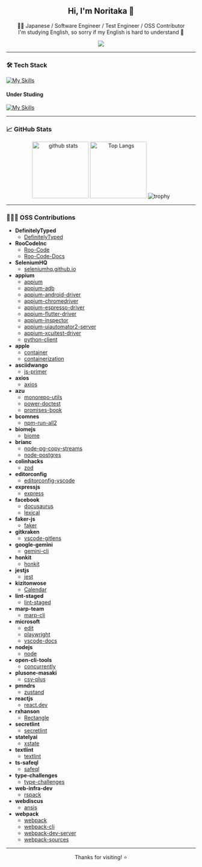 <!-- Hero Section -->
<h2 align="center">Hi, I'm Noritaka 👋</h2>
<p align="center">
  🧑‍💻 Japanese / Software Engineer / Test Engineer / OSS Contributor<br>
  I'm studying English, so sorry if my English is hard to understand 🙇
</p>
<p align="center">
  <a href="https://github.com/noritaka1166"><img src="https://img.shields.io/github/followers/noritaka1166?label=GitHub&style=social"></a>
</p>

---

### 🛠️ Tech Stack

[![My Skills](https://skillicons.dev/icons?i=androidstudio,arduino,babel,bash,c,css,dynamodb,eclipse,emacs,express,figma,firebase,git,github,gitlab,html,idea,java,js,jenkins,jest,md,matlab,mysql,nodejs,npm,openshift,postgres,postman,powershell,py,raspberrypi,react,redhat,redux,regex,styledcomponents,selenium,ts,vercel,vim,vscode,webpack)](https://skillicons.dev)

#### Under Studing
[![My Skills](https://skillicons.dev/icons?i=aws,azure,flutter,gcp,gradle,kotlin,spring,swift)](https://skillicons.dev)

---

### 📈 GitHub Stats

<p align="center"> 
  <img alt="github stats" height="150px" src="https://github-readme-stats.vercel.app/api?username=noritaka1166&count_private=true&show_icons=true&show_icons=true&theme=tokyonight" />
  <img alt="Top Langs" height="150px" src="https://github-readme-stats.vercel.app/api/top-langs/?username=noritaka1166&layout=compact&count_private=true&show_icons=true&theme=tokyonight" />
  <img alt="trophy" src="https://github-profile-trophy.vercel.app/?username=noritaka1166&theme=onedark&column=7" />
</p>

---

### 🧑‍🤝‍🧑 OSS Contributions

<!-- CONTRIBUTIONS:START -->
- **DefinitelyTyped**
  - [DefinitelyTyped](https://github.com/DefinitelyTyped/DefinitelyTyped/pulls?q=is%3Apr+author%3Anoritaka1166)
- **RooCodeInc**
  - [Roo-Code](https://github.com/RooCodeInc/Roo-Code/pulls?q=is%3Apr+author%3Anoritaka1166)
  - [Roo-Code-Docs](https://github.com/RooCodeInc/Roo-Code-Docs/pulls?q=is%3Apr+author%3Anoritaka1166)
- **SeleniumHQ**
  - [seleniumhq.github.io](https://github.com/SeleniumHQ/seleniumhq.github.io/pulls?q=is%3Apr+author%3Anoritaka1166)
- **appium**
  - [appium](https://github.com/appium/appium/pulls?q=is%3Apr+author%3Anoritaka1166)
  - [appium-adb](https://github.com/appium/appium-adb/pulls?q=is%3Apr+author%3Anoritaka1166)
  - [appium-android-driver](https://github.com/appium/appium-android-driver/pulls?q=is%3Apr+author%3Anoritaka1166)
  - [appium-chromedriver](https://github.com/appium/appium-chromedriver/pulls?q=is%3Apr+author%3Anoritaka1166)
  - [appium-espresso-driver](https://github.com/appium/appium-espresso-driver/pulls?q=is%3Apr+author%3Anoritaka1166)
  - [appium-flutter-driver](https://github.com/appium/appium-flutter-driver/pulls?q=is%3Apr+author%3Anoritaka1166)
  - [appium-inspector](https://github.com/appium/appium-inspector/pulls?q=is%3Apr+author%3Anoritaka1166)
  - [appium-uiautomator2-server](https://github.com/appium/appium-uiautomator2-server/pulls?q=is%3Apr+author%3Anoritaka1166)
  - [appium-xcuitest-driver](https://github.com/appium/appium-xcuitest-driver/pulls?q=is%3Apr+author%3Anoritaka1166)
  - [python-client](https://github.com/appium/python-client/pulls?q=is%3Apr+author%3Anoritaka1166)
- **apple**
  - [container](https://github.com/apple/container/pulls?q=is%3Apr+author%3Anoritaka1166)
  - [containerization](https://github.com/apple/containerization/pulls?q=is%3Apr+author%3Anoritaka1166)
- **asciidwango**
  - [js-primer](https://github.com/asciidwango/js-primer/pulls?q=is%3Apr+author%3Anoritaka1166)
- **axios**
  - [axios](https://github.com/axios/axios/pulls?q=is%3Apr+author%3Anoritaka1166)
- **azu**
  - [monorepo-utils](https://github.com/azu/monorepo-utils/pulls?q=is%3Apr+author%3Anoritaka1166)
  - [power-doctest](https://github.com/azu/power-doctest/pulls?q=is%3Apr+author%3Anoritaka1166)
  - [promises-book](https://github.com/azu/promises-book/pulls?q=is%3Apr+author%3Anoritaka1166)
- **bcomnes**
  - [npm-run-all2](https://github.com/bcomnes/npm-run-all2/pulls?q=is%3Apr+author%3Anoritaka1166)
- **biomejs**
  - [biome](https://github.com/biomejs/biome/pulls?q=is%3Apr+author%3Anoritaka1166)
- **brianc**
  - [node-pg-copy-streams](https://github.com/brianc/node-pg-copy-streams/pulls?q=is%3Apr+author%3Anoritaka1166)
  - [node-postgres](https://github.com/brianc/node-postgres/pulls?q=is%3Apr+author%3Anoritaka1166)
- **colinhacks**
  - [zod](https://github.com/colinhacks/zod/pulls?q=is%3Apr+author%3Anoritaka1166)
- **editorconfig**
  - [editorconfig-vscode](https://github.com/editorconfig/editorconfig-vscode/pulls?q=is%3Apr+author%3Anoritaka1166)
- **expressjs**
  - [express](https://github.com/expressjs/express/pulls?q=is%3Apr+author%3Anoritaka1166)
- **facebook**
  - [docusaurus](https://github.com/facebook/docusaurus/pulls?q=is%3Apr+author%3Anoritaka1166)
  - [lexical](https://github.com/facebook/lexical/pulls?q=is%3Apr+author%3Anoritaka1166)
- **faker-js**
  - [faker](https://github.com/faker-js/faker/pulls?q=is%3Apr+author%3Anoritaka1166)
- **gitkraken**
  - [vscode-gitlens](https://github.com/gitkraken/vscode-gitlens/pulls?q=is%3Apr+author%3Anoritaka1166)
- **google-gemini**
  - [gemini-cli](https://github.com/google-gemini/gemini-cli/pulls?q=is%3Apr+author%3Anoritaka1166)
- **honkit**
  - [honkit](https://github.com/honkit/honkit/pulls?q=is%3Apr+author%3Anoritaka1166)
- **jestjs**
  - [jest](https://github.com/jestjs/jest/pulls?q=is%3Apr+author%3Anoritaka1166)
- **kizitonwose**
  - [Calendar](https://github.com/kizitonwose/Calendar/pulls?q=is%3Apr+author%3Anoritaka1166)
- **lint-staged**
  - [lint-staged](https://github.com/lint-staged/lint-staged/pulls?q=is%3Apr+author%3Anoritaka1166)
- **marp-team**
  - [marp-cli](https://github.com/marp-team/marp-cli/pulls?q=is%3Apr+author%3Anoritaka1166)
- **microsoft**
  - [edit](https://github.com/microsoft/edit/pulls?q=is%3Apr+author%3Anoritaka1166)
  - [playwright](https://github.com/microsoft/playwright/pulls?q=is%3Apr+author%3Anoritaka1166)
  - [vscode-docs](https://github.com/microsoft/vscode-docs/pulls?q=is%3Apr+author%3Anoritaka1166)
- **nodejs**
  - [node](https://github.com/nodejs/node/pulls?q=is%3Apr+author%3Anoritaka1166)
- **open-cli-tools**
  - [concurrently](https://github.com/open-cli-tools/concurrently/pulls?q=is%3Apr+author%3Anoritaka1166)
- **plusone-masaki**
  - [csv-plus](https://github.com/plusone-masaki/csv-plus/pulls?q=is%3Apr+author%3Anoritaka1166)
- **pmndrs**
  - [zustand](https://github.com/pmndrs/zustand/pulls?q=is%3Apr+author%3Anoritaka1166)
- **reactjs**
  - [react.dev](https://github.com/reactjs/react.dev/pulls?q=is%3Apr+author%3Anoritaka1166)
- **rxhanson**
  - [Rectangle](https://github.com/rxhanson/Rectangle/pulls?q=is%3Apr+author%3Anoritaka1166)
- **secretlint**
  - [secretlint](https://github.com/secretlint/secretlint/pulls?q=is%3Apr+author%3Anoritaka1166)
- **statelyai**
  - [xstate](https://github.com/statelyai/xstate/pulls?q=is%3Apr+author%3Anoritaka1166)
- **textlint**
  - [textlint](https://github.com/textlint/textlint/pulls?q=is%3Apr+author%3Anoritaka1166)
- **ts-safeql**
  - [safeql](https://github.com/ts-safeql/safeql/pulls?q=is%3Apr+author%3Anoritaka1166)
- **type-challenges**
  - [type-challenges](https://github.com/type-challenges/type-challenges/pulls?q=is%3Apr+author%3Anoritaka1166)
- **web-infra-dev**
  - [rspack](https://github.com/web-infra-dev/rspack/pulls?q=is%3Apr+author%3Anoritaka1166)
- **webdiscus**
  - [ansis](https://github.com/webdiscus/ansis/pulls?q=is%3Apr+author%3Anoritaka1166)
- **webpack**
  - [webpack](https://github.com/webpack/webpack/pulls?q=is%3Apr+author%3Anoritaka1166)
  - [webpack-cli](https://github.com/webpack/webpack-cli/pulls?q=is%3Apr+author%3Anoritaka1166)
  - [webpack-dev-server](https://github.com/webpack/webpack-dev-server/pulls?q=is%3Apr+author%3Anoritaka1166)
  - [webpack-sources](https://github.com/webpack/webpack-sources/pulls?q=is%3Apr+author%3Anoritaka1166)
<!-- CONTRIBUTIONS:END -->

---

<!-- Footer -->
<p align="center">
  Thanks for visiting! ⭐️
</p>
